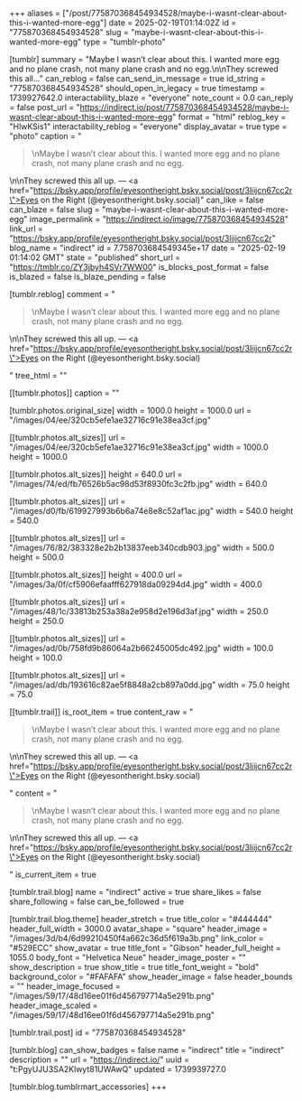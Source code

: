 +++
aliases = ["/post/775870368454934528/maybe-i-wasnt-clear-about-this-i-wanted-more-egg"]
date = 2025-02-19T01:14:02Z
id = "775870368454934528"
slug = "maybe-i-wasnt-clear-about-this-i-wanted-more-egg"
type = "tumblr-photo"

[tumblr]
summary = "Maybe I wasn’t clear about this. I wanted more egg and no plane crash, not many plane crash and no egg.\n\nThey screwed this all..."
can_reblog = false
can_send_in_message = true
id_string = "775870368454934528"
should_open_in_legacy = true
timestamp = 1739927642.0
interactability_blaze = "everyone"
note_count = 0.0
can_reply = false
post_url = "https://indirect.io/post/775870368454934528/maybe-i-wasnt-clear-about-this-i-wanted-more-egg"
format = "html"
reblog_key = "HlwKSis1"
interactability_reblog = "everyone"
display_avatar = true
type = "photo"
caption = "<blockquote><p>\nMaybe I wasn’t clear about this. I wanted more egg and no plane crash, not many plane crash and no egg.</p></blockquote>\n\nThey screwed this all up. — <a href=\"https://bsky.app/profile/eyesontheright.bsky.social/post/3liijcn67cc2r\">Eyes on the Right (@eyesontheright.bsky.social)</a>"
can_like = false
can_blaze = false
slug = "maybe-i-wasnt-clear-about-this-i-wanted-more-egg"
image_permalink = "https://indirect.io/image/775870368454934528"
link_url = "https://bsky.app/profile/eyesontheright.bsky.social/post/3liijcn67cc2r"
blog_name = "indirect"
id = 7.758703684549345e+17
date = "2025-02-19 01:14:02 GMT"
state = "published"
short_url = "https://tmblr.co/ZY3jbyh4SVr7WW00"
is_blocks_post_format = false
is_blazed = false
is_blaze_pending = false

[tumblr.reblog]
comment = "<p><blockquote><p>\nMaybe I wasn’t clear about this. I wanted more egg and no plane crash, not many plane crash and no egg.</p></blockquote>\n\nThey screwed this all up. — <a href=\"https://bsky.app/profile/eyesontheright.bsky.social/post/3liijcn67cc2r\">Eyes on the Right (@eyesontheright.bsky.social)</a></p>"
tree_html = ""

[[tumblr.photos]]
caption = ""

[tumblr.photos.original_size]
width = 1000.0
height = 1000.0
url = "/images/04/ee/320cb5efe1ae32716c91e38ea3cf.jpg"

[[tumblr.photos.alt_sizes]]
url = "/images/04/ee/320cb5efe1ae32716c91e38ea3cf.jpg"
width = 1000.0
height = 1000.0

[[tumblr.photos.alt_sizes]]
height = 640.0
url = "/images/74/ed/fb76526b5ac98d53f8930fc3c2fb.jpg"
width = 640.0

[[tumblr.photos.alt_sizes]]
url = "/images/d0/fb/619927993b6b6a74e8e8c52af1ac.jpg"
width = 540.0
height = 540.0

[[tumblr.photos.alt_sizes]]
url = "/images/76/82/383328e2b2b13837eeb340cdb903.jpg"
width = 500.0
height = 500.0

[[tumblr.photos.alt_sizes]]
height = 400.0
url = "/images/3a/0f/cf5906efaafff627918da09294d4.jpg"
width = 400.0

[[tumblr.photos.alt_sizes]]
url = "/images/48/1c/33813b253a38a2e958d2e196d3af.jpg"
width = 250.0
height = 250.0

[[tumblr.photos.alt_sizes]]
url = "/images/ad/0b/758fd9b86064a2b66245005dc492.jpg"
width = 100.0
height = 100.0

[[tumblr.photos.alt_sizes]]
url = "/images/ad/db/193616c82ae5f8848a2cb897a0dd.jpg"
width = 75.0
height = 75.0

[[tumblr.trail]]
is_root_item = true
content_raw = "<p><blockquote><p>\nMaybe I wasn’t clear about this. I wanted more egg and no plane crash, not many plane crash and no egg.</p></blockquote>\n\nThey screwed this all up. — <a href=\"https://bsky.app/profile/eyesontheright.bsky.social/post/3liijcn67cc2r\">Eyes on the Right (@eyesontheright.bsky.social)</a></p>"
content = "<p><blockquote><p>\nMaybe I wasn&rsquo;t clear about this. I wanted more egg and no plane crash, not many plane crash and no egg.</p></blockquote>\n\nThey screwed this all up. &mdash; <a href=\"https://bsky.app/profile/eyesontheright.bsky.social/post/3liijcn67cc2r\">Eyes on the Right (@eyesontheright.bsky.social)</a></p>"
is_current_item = true

[tumblr.trail.blog]
name = "indirect"
active = true
share_likes = false
share_following = false
can_be_followed = true

[tumblr.trail.blog.theme]
header_stretch = true
title_color = "#444444"
header_full_width = 3000.0
avatar_shape = "square"
header_image = "/images/3d/b4/6d99210450f4a662c36d5f619a3b.png"
link_color = "#529ECC"
show_avatar = true
title_font = "Gibson"
header_full_height = 1055.0
body_font = "Helvetica Neue"
header_image_poster = ""
show_description = true
show_title = true
title_font_weight = "bold"
background_color = "#FAFAFA"
show_header_image = false
header_bounds = ""
header_image_focused = "/images/59/17/48d16ee01f6d456797714a5e291b.png"
header_image_scaled = "/images/59/17/48d16ee01f6d456797714a5e291b.png"

[tumblr.trail.post]
id = "775870368454934528"

[tumblr.blog]
can_show_badges = false
name = "indirect"
title = "indirect"
description = ""
url = "https://indirect.io/"
uuid = "t:PgyUJU3SA2Klwyt81UWAwQ"
updated = 1739939727.0

[tumblr.blog.tumblrmart_accessories]
+++
